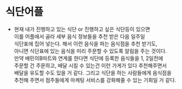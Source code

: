 # 식단어플     
* 현재 내가 진행하고 있는 식단 or 진행하고 싶은 식단등이 있으면      
  이를 어플에서 골라 세부 음식 정보들을 추천 받은 다음 일주일     
  식단표에 집어 넣는다. 해서 이런 음식을 파는 음식점을 추천 받기도,     
  아니면 식단표에 있는 음식을 미리 주문할 수 있도록 알림을 주는 것이다.       
  만약 배민의B마트와 연계를 한다면 식단에 등록한 음식들을 1, 2일전에     
  주문할 건 주문하고, 배달 시킬 수 있는건 이런 가게가 있다 추천해주면서    
  배달을 유도할 수도 있을 거 같다. 그리고 식단을 하는 사람들에게 음식점을    
  추천해 주면서 점주들에게 마케팅 서비스를 강화해줄 수 있는 기회일 거 같다.     
   
